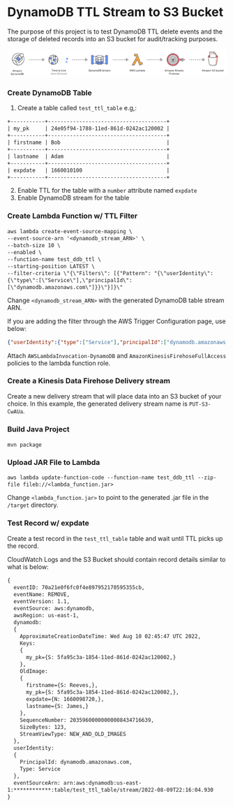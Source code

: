 # DynamoDB TTL Stream to S3 Bucket
The purpose of this project is to test DynamoDB TTL delete events and the storage of deleted records into an S3 bucket for audit/tracking purposes.

<img src="images/OverviewImage.png" />

### Create DynamoDB Table
1. Create a table called ```test_ttl_table``` e.g,:
```
+-----------+--------------------------------------+
| my_pk     | 24e05f94-1788-11ed-861d-0242ac120002 |
+-----------+--------------------------------------+
| firstname | Bob                                  |
+-----------+--------------------------------------+
| lastname  | Adam                                 |
+-----------+--------------------------------------+
| expdate   | 1660010100                           |
+-----------+--------------------------------------+
```
2. Enable TTL for the table with a `number` attribute named ```expdate```
3. Enable DynamoDB stream for the table

### Create Lambda Function w/ TTL Filter
```ssh
aws lambda create-event-source-mapping \
--event-source-arn '<dynamodb_stream_ARN>' \
--batch-size 10 \
--enabled \
--function-name test_ddb_ttl \
--starting-position LATEST \
--filter-criteria \"{\"Filters\": [{"Pattern": "{\"userIdentity\":{\"type\":[\"Service\"],\"principalId\":[\"dynamodb.amazonaws.com\"]}}\"}]}\"
```

Change ```<dynamodb_stream_ARN>``` with the generated DynamoDB table stream ARN.

If you are adding the filter through the AWS Trigger Configuration page, use below:
```json
{"userIdentity":{"type":["Service"],"principalId":["dynamodb.amazonaws.com"]}}
```

Attach ```AWSLambdaInvocation-DynamoDB``` and ```AmazonKinesisFirehoseFullAccess``` policies to the lambda function role.

### Create a Kinesis Data Firehose Delivery stream
Create a new delivery stream that will place data into an S3 bucket of your choice. In this example, 
the generated delivery stream name is ```PUT-S3-CwAUa```.

### Build Java Project
```mvn package```

### Upload JAR File to Lambda
```ssh
aws lambda update-function-code --function-name test_ddb_ttl --zip-file fileb://<lambda_function.jar>
```

Change ```<lambda_function.jar>``` to point to the generated .jar file in the ```/target``` directory.

### Test Record w/ expdate
Create a test record in the ```test_ttl_table``` table and wait until TTL picks up the record.

CloudWatch Logs and the S3 Bucket should contain record details similar to what is below:
```
{
  eventID: 70a21e0f6fc0f4e897952170595355cb,
  eventName: REMOVE,
  eventVersion: 1.1,
  eventSource: aws:dynamodb,
  awsRegion: us-east-1,
  dynamodb: 
  {
    ApproximateCreationDateTime: Wed Aug 10 02:45:47 UTC 2022,
    Keys: 
    {
      my_pk={S: 5fa95c3a-1854-11ed-861d-0242ac120002,}
    },
    OldImage: 
    {
      firstname={S: Reeves,}, 
      my_pk={S: 5fa95c3a-1854-11ed-861d-0242ac120002,}, 
      expdate={N: 1660098720,}, 
      lastname={S: James,}
    },
    SequenceNumber: 20359600000000008434716639,
    SizeBytes: 123,
    StreamViewType: NEW_AND_OLD_IMAGES
  },
  userIdentity: 
  {
    PrincipalId: dynamodb.amazonaws.com,
    Type: Service
  },
  eventSourceArn: arn:aws:dynamodb:us-east-1:************:table/test_ttl_table/stream/2022-08-09T22:16:04.930
}
```
